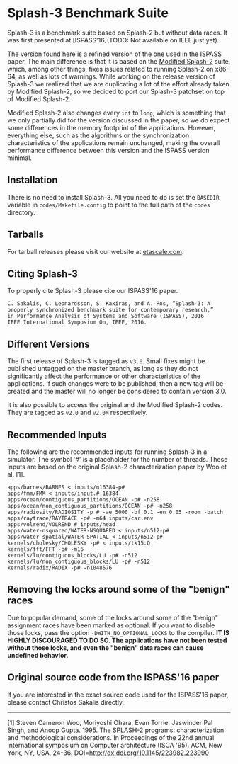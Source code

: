 Splash-3 Benchmark Suite
========================

Splash-3 is a benchmark suite based on Splash-2 but without data races. It was
first presented at [ISPASS'16](TODO: Not available on IEEE just yet).

The version found here is a refined version of the one used in the ISPASS paper.
The main difference is that it is based on the [Modified
Splash-2](http://www.capsl.udel.edu/splash/index.html) suite, which, among other
things, fixes issues related to running Splash-2 on x86-64, as well as lots of
warnings.  While working on the release version of Splash-3 we realized that we
are duplicating a lot of the effort already taken by Modified Splash-2, so we
decided to port our Splash-3 patchset on top of Modified Splash-2. 

Modified Splash-2 also changes every `int` to `long`, which is something that we
only partially did for the version discussed in the paper, so we do expect some
differences in the memory footprint of the applications. However, everything
else, such as the algorithms or the synchronization characteristics of the
applications remain unchanged, making the overall performance difference between
this version and the ISPASS version minimal.

## Installation

There is no need to install Splash-3. All you need to do is set the `BASEDIR`
variable in `codes/Makefile.config` to point to the full path of the `codes`
directory.

## Tarballs

For tarball releases please visit our website at
[etascale.com](https://argodsm.com/vips%20coherence/splash-3.html).

## Citing Splash-3

To properly cite Splash-3 please cite our ISPASS'16 paper.

	C. Sakalis, C. Leonardsson, S. Kaxiras, and A. Ros, “Splash-3: A
	properly synchronized benchmark suite for contemporary research,”
	in Performance Analysis of Systems and Software (ISPASS), 2016
	IEEE International Symposium On, IEEE, 2016.

## Different Versions

The first release of Splash-3 is tagged as `v3.0`. Small fixes might be
published untagged on the master branch, as long as they do not significantly
affect the performance or other characteristics of the applications. If such
changes were to be published, then a new tag will be created and the master will
no longer be considered to contain version 3.0.

It is also possible to access the original and the Modified Splash-2 codes.
They are tagged as `v2.0` and `v2.0M` respectively.

## Recommended Inputs

The following are the recommended inputs for running Splash-3 in a simulator.
The symbol '#' is a placeholder for the number of threads. These inputs are
based on the original Splash-2 characterization paper by Woo et al. [1].

	apps/barnes/BARNES < inputs/n16384-p#
	apps/fmm/FMM < inputs/input.#.16384
	apps/ocean/contiguous_partitions/OCEAN -p# -n258
	apps/ocean/non_contiguous_partitions/OCEAN -p# -n258
	apps/radiosity/RADIOSITY -p # -ae 5000 -bf 0.1 -en 0.05 -room -batch
	apps/raytrace/RAYTRACE -p# -m64 inputs/car.env
	apps/volrend/VOLREND # inputs/head
	apps/water-nsquared/WATER-NSQUARED < inputs/n512-p#
	apps/water-spatial/WATER-SPATIAL < inputs/n512-p# 
	kernels/cholesky/CHOLESKY -p# < inputs/tk15.O
	kernels/fft/FFT -p# -m16
	kernels/lu/contiguous_blocks/LU -p# -n512
	kernels/lu/non_contiguous_blocks/LU -p# -n512
	kernels/radix/RADIX -p# -n1048576

## Removing the locks around some of the "benign" races

Due to popular demand, some of the locks around some of the "benign" assignment
races have been marked as optional. If you want to disable those locks, pass the
option `-DWITH_NO_OPTIONAL_LOCKS` to the compiler. **IT IS HIGHLY DISCOURAGED TO
DO SO. The applications have not been tested without those locks, and even the
"benign" data races can cause undefined behavior.**

## Original source code from the ISPASS'16 paper

If you are interested in the exact source code used for the ISPASS'16 paper,
please contact Christos Sakalis directly.

---

[1] Steven Cameron Woo, Moriyoshi Ohara, Evan Torrie, Jaswinder Pal Singh, and
Anoop Gupta. 1995. The SPLASH-2 programs: characterization and methodological
considerations. In Proceedings of the 22nd annual international symposium on
Computer architecture (ISCA '95). ACM, New York, NY, USA, 24-36.
DOI=http://dx.doi.org/10.1145/223982.223990 
